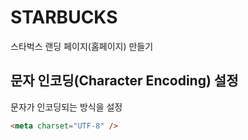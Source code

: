 # STARBUCKS

스타벅스 랜딩 페이지(홈페이지) 만들기

## 문자 인코딩(Character Encoding) 설정

문자가 인코딩되는 방식을 설정

```html
<meta charset="UTF-8" />
```
